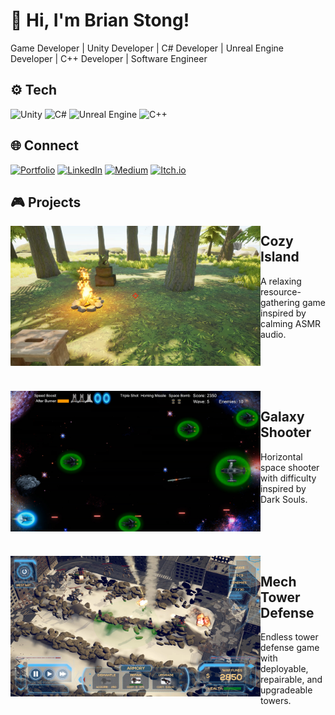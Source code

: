 # 👋 Hi, I'm **Brian Stong**!
Game Developer | Unity Developer | C# Developer | Unreal Engine Developer | C++ Developer | Software Engineer

## ⚙️ Tech
![Unity](https://img.shields.io/badge/Unity-000000?style=for-the-badge&logo=unity&logoColor=white)
![C#](https://img.shields.io/badge/C%23-000000?style=for-the-badge&logo=c-sharp&logoColor=white)
![Unreal Engine](https://img.shields.io/badge/Unreal%20Engine-000?style=for-the-badge&logo=unrealengine&logoColor=white)
![C++](https://img.shields.io/badge/C%2B%2B-000000?style=for-the-badge&logoColor=white)

## 🌐 Connect
[![Portfolio](https://img.shields.io/badge/Portfolio-121212?style=for-the-badge&logo=google-chrome&logoColor=white)](https://briankenjistong.com/)
[![LinkedIn](https://img.shields.io/badge/LinkedIn-0A66C2?style=for-the-badge&logo=linkedin&logoColor=white)](https://www.linkedin.com/in/brian-stong-b36218133/)
[![Medium](https://img.shields.io/badge/Medium-000000?style=for-the-badge&logo=medium&logoColor=white)](https://medium.com/@stonger44)
[![Itch.io](https://img.shields.io/badge/Itch.io-FA5C5C?style=for-the-badge&logo=itchdotio&logoColor=white)](https://stonger44.itch.io/)

## 🎮 Projects

<img src="assets/images/CozyIsland_Screenshot.jpg" align="left" alt="Cozy Island Screenshot" width="400px"/>

## Cozy Island
A relaxing resource-gathering game inspired by calming ASMR audio.

<!-- - **Modular resource tracking system** for buildable actors  
- **Hybrid collision/line trace interaction system** with custom channels  
- **Dynamic footstep audio system** using physical material detection via trace   -->

<br />
<br />
<br />
<br />

<img src="assets/images/GalaxyShooter_Screenshot.jpg" align="left" alt="Galaxy Shooter Screenshot" width="400px"/>

## Galaxy Shooter
Horizontal space shooter with difficulty inspired by Dark Souls.

<!-- - **Multi-phase boss** with regenerating shields, destructible generators, and timed vulnerability  
- **Time-slowing boost**, homing missiles, and space bombs for high-impact tactical play  
- **Strategic power-up mechanics** that must be earned and used wisely   -->

<br />
<br />
<br />
<br />

<img src="assets/images/MechTowerDefense_Screenshot.jpg" align="left" alt="Mech Tower Defense Screenshot" width="400px"/>

## Mech Tower Defense
Endless tower defense game with deployable, repairable, and upgradeable towers.

<!-- - **Indirect-fire missile launcher** for targeting heavy mechs  
- **Responsive HUD** that flickers yellow on damage, turns red at low health, and resets on restart  
- **Tower mechanics** including deployment, repair, and upgrades for adaptive strategy   -->
